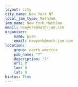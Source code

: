 ```yaml
---
layout: city
city_name: New York NY
local_jam_type: MathJam
jam_name: New York MathJam
email: newyork@math-jam.com
organiser:
    name: Evan
    email: newyork@math-jam.com
location:
    group: north-america
    pub_name: "?"
    description: "?"
    url: ?
    lon: 0
    lat: 0
hiatus: True
---
```

